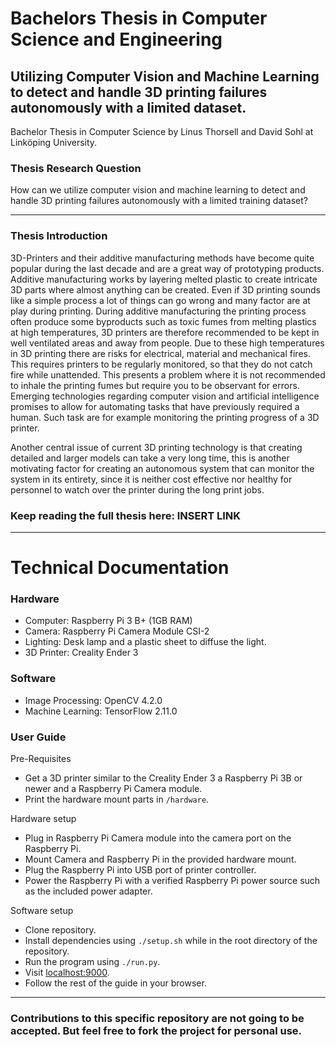 # Bachelors Thesis in Computer Science and Engineering

## Utilizing Computer Vision and Machine Learning to detect and handle 3D printing failures autonomously with a limited dataset.
Bachelor Thesis in Computer Science by Linus Thorsell and David Sohl at Linköping University.

### Thesis Research Question

How can we utilize computer vision and machine learning
to detect and handle 3D printing failures autonomously
with a limited training dataset?

***

### Thesis Introduction

3D-Printers and their additive manufacturing methods have become quite popular during the last decade and are a great way of prototyping products. Additive manufacturing works by layering melted plastic to create intricate 3D parts where almost anything can be created. Even if 3D printing sounds like a simple process a lot of things can go wrong and many factor are at play during printing. During additive manufacturing the printing process often produce some byproducts such as toxic fumes from melting plastics at high temperatures, 3D printers are therefore recommended to be kept in well ventilated areas and away from people. Due to these high temperatures in 3D printing there are risks for electrical, material and mechanical fires. This requires printers to be regularly monitored, so that they do not catch fire while unattended. This presents a problem where it is not recommended to inhale the printing fumes but require you to be observant for errors. Emerging technologies regarding computer vision and artificial intelligence promises to allow for automating tasks that have previously required a human. Such task are for example monitoring the printing progress of a 3D printer.

Another central issue of current 3D printing technology is that creating detailed and larger models can take a very long time, this is another motivating factor for creating an autonomous system that can monitor the system in its entirety, since it is neither cost effective nor healthy for personnel to watch over the printer during the long print jobs.

### Keep reading the full thesis here: INSERT LINK
***

# Technical Documentation

### Hardware
* Computer: Raspberry Pi 3 B+ (1GB RAM)
* Camera: Raspberry Pi Camera Module CSI-2
* Lighting: Desk lamp and a plastic sheet to diffuse the light.
* 3D Printer: Creality Ender 3

### Software
* Image Processing: OpenCV 4.2.0
* Machine Learning: TensorFlow 2.11.0

### User Guide
Pre-Requisites
* Get a 3D printer similar to the Creality Ender 3 a Raspberry Pi 3B or newer and a Raspberry Pi Camera module.
* Print the hardware mount parts in `/hardware`.

Hardware setup
* Plug in Raspberry Pi Camera module into the camera port on the Raspberry Pi.
* Mount Camera and Raspberry Pi in the provided hardware mount.
* Plug the Raspberry Pi into USB port of printer controller.
* Power the Raspberry Pi with a verified Raspberry Pi power source such as the included power adapter.

Software setup
* Clone repository.
* Install dependencies using `./setup.sh` while in the root directory of the repository.
* Run the program using `./run.py`.
* Visit [localhost:9000](https://localhost:9000/).
* Follow the rest of the guide in your browser.

***

### Contributions to this specific repository are not going to be accepted. But feel free to fork the project for personal use.
